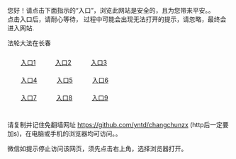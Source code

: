 您好！请点击下面指示的“入口”，浏览此网站是安全的，且为您带来平安。。 <br/>
点击入口后，请耐心等待， 过程中可能会出现无法打开的提示，请忽略，最终会进入网站. </br>

法轮大法在长春<br/>
<div style="padding:10px"><a style="margin:20px" target="_blank" href="https://d2mwxjl5wh5f3s.cloudfront.net/2Qpsp?zdwvesuo" id="ccLink1" rel="nofollow">入口1</a> <a target="_blank" style="margin:20px" href="https://d14yktvpxjp2b6.cloudfront.net/2Qpsp?ehajus" id="ccLink2" rel="nofollow">入口2</a> <a style="margin:20px" target="_blank" href="https://dfdhpqsp6bxgn.cloudfront.net/2Qpsp?eojzqxys" id="ccLink3" rel="nofollow">入口3</a></div>

<div style="padding:10px" ><a style="margin:20px" target="_blank" href="https://d2mwxjl5wh5f3s.cloudfront.net/2Qpsp?zdwvesuo" id="ccLink4" rel="nofollow">入口4</a> <a style="margin:20px" href="https://d14yktvpxjp2b6.cloudfront.net/2Qpsp?ehajus" target="_blank" id="ccLink5" rel="nofollow">入口5</a> <a style="margin:20px" href="https://dfdhpqsp6bxgn.cloudfront.net/2Qpsp?eojzqxys" target="_blank" id="ccLink6" rel="nofollow">入口6</a></div>

<div style="padding:10px"><a style="margin:20px" target="_blank" href="https://d2mwxjl5wh5f3s.cloudfront.net/2Qpsp?zdwvesuo" id="ccLink7" rel="nofollow">入口7</a> <a style="margin:20px" href="https://d14yktvpxjp2b6.cloudfront.net/2Qpsp?ehajus" target="_blank" id="ccLink8" rel="nofollow">入口8</a> <a style="margin:20px" target="_blank" href="https://dfdhpqsp6bxgn.cloudfront.net/2Qpsp?eojzqxys" id="ccLink9" rel="nofollow">入口9</a></div>

<br/>



请复制并记住免翻墙网址 https://github.com/yntd/changchunzx (http后一定要加s)，在电脑或手机的浏览器均可访问。。<br/>

微信如提示停止访问该网页，须先点击右上角，选择浏览器打开。
